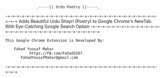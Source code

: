 	              _-----|| Urdu Poetry ||-----_
-=-=-=-=-=-=-=-=-=-=-=-=-=-=-=-=-=-=-=-=-=-=-=-=-=-=-=-=-=-=-=-=-=-=
Adds Beautiful Urdu Shayri (Poetry) to Google Chrome's NewTab.
                   With Eye-Catching Google Search Option
-=-=-=-=-=-=-=-=-=-=-=-=-=-=-=-=-=-=-=-=-=-=-=-=-=-=-=-=-=-=-=-=-=-=

	This Google Chrome Extension is Developed By:

		Fahad Yousaf Mahar
	           https://FB.com/Fahad3267
	       FahadYousafMahar@gmail.com



-=-=-=-=-=-=-=-=-=-=-=-=-=-=-=-=-=-=-=-=-=-=-=-=-=-=-=-=-=-=-=-=-=-=

<!--
Copyright (c) 2016-2017 by FahadYousafMahar (https:fb.com/Fahad3267)
THE SOFTWARE IS PROVIDED "AS IS", WITHOUT WARRANTY OF ANY KIND, EXPRESS OR IMPLIED, INCLUDING BUT NOT LIMITED TO THE WARRANTIES OF MERCHANTABILITY, FITNESS FOR A PARTICULAR PURPOSE AND NONINFRINGEMENT. IN NO EVENT SHALL THE AUTHORS OR COPYRIGHT HOLDERS BE LIABLE FOR ANY CLAIM, DAMAGES OR OTHER LIABILITY, WHETHER IN AN ACTION OF CONTRACT, TORT OR OTHERWISE, ARISING FROM, OUT OF OR IN CONNECTION WITH THE SOFTWARE OR THE USE OR OTHER DEALINGS IN THE SOFTWARE.
-->
